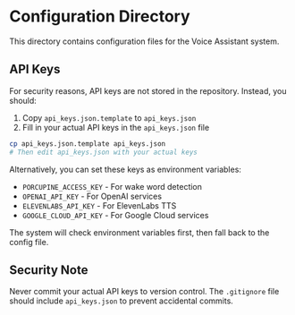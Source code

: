 # Configuration Directory

This directory contains configuration files for the Voice Assistant system.

## API Keys

For security reasons, API keys are not stored in the repository. Instead, you should:

1. Copy `api_keys.json.template` to `api_keys.json`
2. Fill in your actual API keys in the `api_keys.json` file

```bash
cp api_keys.json.template api_keys.json
# Then edit api_keys.json with your actual keys
```

Alternatively, you can set these keys as environment variables:

- `PORCUPINE_ACCESS_KEY` - For wake word detection
- `OPENAI_API_KEY` - For OpenAI services
- `ELEVENLABS_API_KEY` - For ElevenLabs TTS
- `GOOGLE_CLOUD_API_KEY` - For Google Cloud services

The system will check environment variables first, then fall back to the config file.

## Security Note

Never commit your actual API keys to version control. The `.gitignore` file should include `api_keys.json` to prevent accidental commits.
